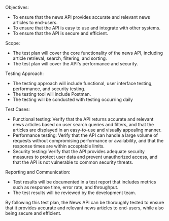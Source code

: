 Objectives:
  
  - To ensure that the news API provides accurate and relevant news articles to end-users.
  - To ensure that the API is easy to use and integrate with other systems.
  - To ensure that the API is secure and efficient.



Scope:

  - The test plan will cover the core functionality of the news API, including article retrieval, search, filtering, and sorting.
  - The test plan will cover the API's performance and security.


Testing Approach:

  - The testing approach will include functional, user interface testing, performance, and security testing.
  - The testing tool will include Postman.
  - The testing will be conducted with testing occurring daily


Test Cases:
  - Functional testing: Verify that the API returns accurate and relevant news articles based on user search queries and filters, and that the articles are displayed in an easy-to-use and visually appealing manner.
  - Performance testing: Verify that the API can handle a large volume of requests without compromising performance or availability, and that the response times are within acceptable limits.
  - Security testing: Verify that the API provides adequate security measures to protect user data and prevent unauthorized access, and that the API is not vulnerable to common security threats.
  



Reporting and Communication:
  - Test results will be documented in a test report that includes metrics such as response time, error rate, and throughput.
  - The test results will be reviewed by the development team.
  
  
  By following this test plan, the News API can be thoroughly tested to ensure that it provides accurate and relevant news articles to end-users, while also being secure and efficient.
